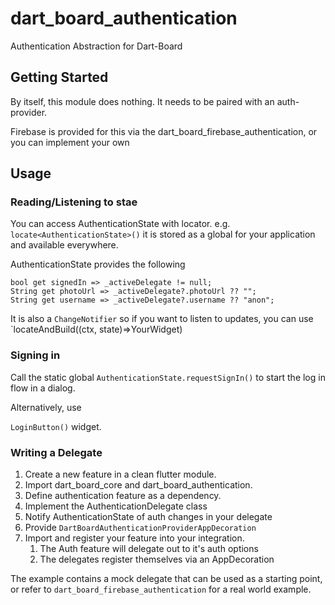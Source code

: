 # dart_board_authentication

Authentication Abstraction for Dart-Board

## Getting Started

By itself, this module does nothing. It needs to be paired with an auth-provider.

Firebase is provided for this via the dart_board_firebase_authentication, or you can implement your own

## Usage

### Reading/Listening to stae

You can access AuthenticationState with locator. 
e.g. `locate<AuthenticationState>()` it is stored as a global for your application and available everywhere.

AuthenticationState provides the following

```
bool get signedIn => _activeDelegate != null;
String get photoUrl => _activeDelegate?.photoUrl ?? "";
String get username => _activeDelegate?.username ?? "anon";
```

It is also a `ChangeNotifier` so if you want to listen to updates, you can use `locateAndBuild<AuthenticationState>((ctx, state)=>YourWidget)

### Signing in

Call the static global `AuthenticationState.requestSignIn()` to start the log in flow in a dialog.

Alternatively, use

`LoginButton()` widget.

### Writing a Delegate

1) Create a new feature in a clean flutter module. 
2) Import dart_board_core and dart_board_authentication.
3) Define authentication feature as a dependency.
4) Implement the AuthenticationDelegate class
5) Notify AuthenticationState of auth changes in your delegate
6) Provide `DartBoardAuthenticationProviderAppDecoration` 
7) Import and register your feature into your integration.
   1) The Auth feature will delegate out to it's auth options
   2) The delegates register themselves via an AppDecoration

The example contains a mock delegate that can be used as a starting point, or refer to `dart_board_firebase_authentication` for a real world example.

